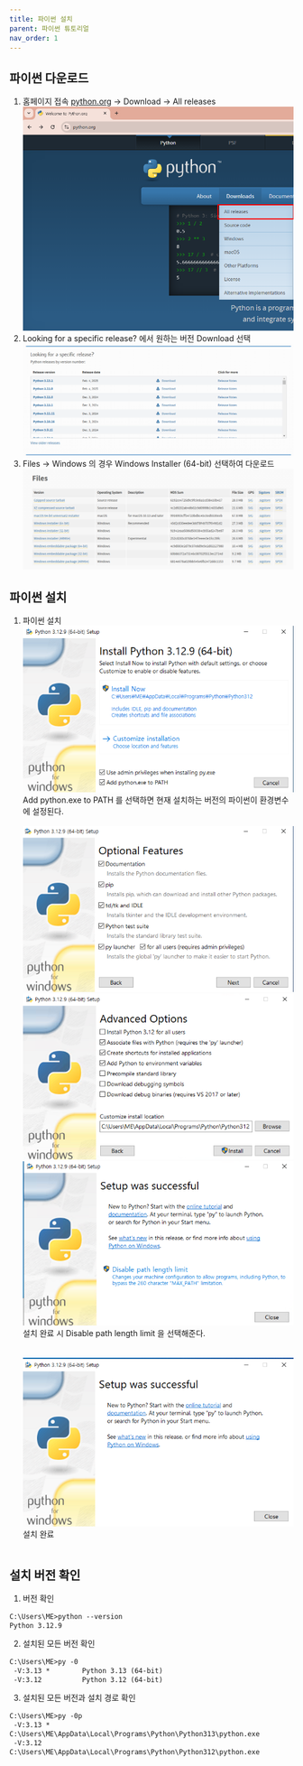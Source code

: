 ```yaml
---
title: 파이썬 설치
parent: 파이썬 튜토리얼
nav_order: 1
---
```

## 파이썬 다운로드  

1. 홈페이지 접속 [python.org](https://python.org) -> Download -> All releases  
![](파이썬_설치_001.png)
2. Looking for a specific release? 에서 원하는 버전 Download 선택  
![](파이썬_설치_002.png)
3. Files -> Windows 의 경우 Windows Installer (64-bit) 선택하여 다운로드  
![](파이썬_설치_003.png)

## 파이썬 설치  

1. 파이썬 설치  
![](파이썬_설치_004.png)  
Add python.exe to PATH 를 선택하면 현재 설치하는 버전의 파이썬이 환경변수에 설정된다.<br><br>
![](파이썬_설치_005.png)  
![](파이썬_설치_006.png)  
![](파이썬_설치_007.png)  
설치 완료 시 Disable path length limit 을 선택해준다.<br><br>  
![](파이썬_설치_008.png)  
설치 완료<br><br>

## 설치 버전 확인  
1. 버전 확인  
```commandline
C:\Users\ME>python --version
Python 3.12.9
```
2. 설치된 모든 버전 확인  
```commandline
C:\Users\ME>py -0
 -V:3.13 *        Python 3.13 (64-bit)
 -V:3.12          Python 3.12 (64-bit)
```
3. 설치된 모든 버전과 설치 경로 확인  
```commandline
C:\Users\ME>py -0p
 -V:3.13 *        C:\Users\ME\AppData\Local\Programs\Python\Python313\python.exe
 -V:3.12          C:\Users\ME\AppData\Local\Programs\Python\Python312\python.exe
```